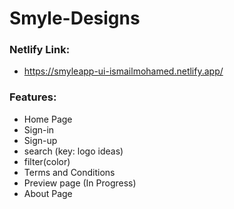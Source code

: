 # Smyle-Designs

### Netlify Link:
* https://smyleapp-ui-ismailmohamed.netlify.app/
	
### Features:
* Home Page
* Sign-in
* Sign-up
* search (key: logo ideas)
* filter(color)
* Terms and Conditions
* Preview page (In Progress)
* About Page
